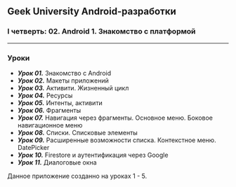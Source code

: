 ## Geek University Android-разработки
### I четверть: 02. Android 1. Знакомство с платформой

---

### Уроки
- ***Урок 01.*** Знакомство с Android
- ***Урок 02.*** Макеты приложений
- ***Урок 03.*** Активити. Жизненный цикл
- ***Урок 04.*** Ресурсы
- ***Урок 05.*** Интенты, активити
- ***Урок 06.*** Фрагменты
- ***Урок 07.*** Навигация через фрагменты. Основное меню. Боковое навигационное меню
- ***Урок 08.*** Списки. Списковые элементы
- ***Урок 09.*** Расширенные возможности списка. Контекстное меню. DatePicker
- ***Урок 10.*** Firestore и аутентификация через Google
- ***Урок 11.*** Диалоговые окна

Данное приложение созданно на уроках 1 - 5.